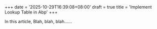 +++
date = '2025-10-29T16:39:08+08:00'
draft = true
title = 'Implement Lookup Table in Abp'
+++

In this article, Blah, blah, blah......
